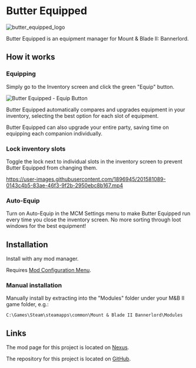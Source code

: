 # Butter Equipped

![butter_equipped_logo](https://user-images.githubusercontent.com/1896945/201556738-225ed771-7318-45de-870f-b61349519e3d.png)

Butter Equipped is an equipment manager for Mount & Blade II: Bannerlord.

## How it works

### Equipping

Simply go to the Inventory screen and click the green "Equip" button.

![Butter Equipped - Equip Button](https://user-images.githubusercontent.com/1896945/201581063-ea203e00-e614-4aa0-890b-3e54b372d69a.png)


Butter Equipped automatically compares and upgrades equipment in your inventory, selecting the best option for each slot of equipment.

Butter Equipped can also upgrade your entire party, saving time on equipping each companion individually.

### Lock inventory slots

Toggle the lock next to individual slots in the inventory screen to prevent Butter Equipped from changing them.

https://user-images.githubusercontent.com/1896945/201581089-0143c4b5-83ae-46f3-9f2b-2950ebc8b167.mp4

### Auto-Equip

Turn on Auto-Equip in the MCM Settings menu to make Butter Equipped run every time you close the inventory screen. No more sorting through loot windows for the best equipment!

## Installation

Install with any mod manager.

Requires [Mod Configuration Menu](https://www.nexusmods.com/mountandblade2bannerlord/mods/612).

### Manual installation

Manually install by extracting into the "Modules" folder under your M&B II game folder, e.g.:

`C:\Games\Steam\steamapps\common\Mount & Blade II Bannerlord\Modules`

## Links

The mod page for this project is located on [Nexus](TBW).

The repository for this project is located on [GitHub](https://github.com/jzebedee/ButterEquipped).
